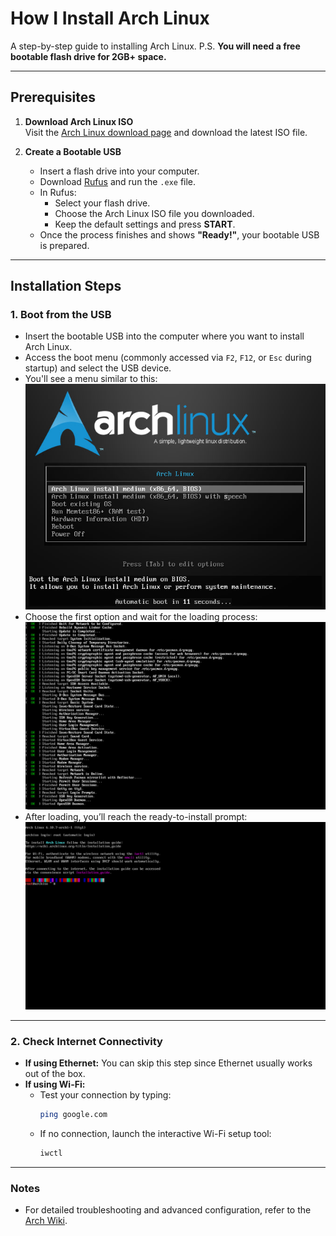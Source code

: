 # How I Install Arch Linux

A step-by-step guide to installing Arch Linux.
P.S. **You will need a free bootable flash drive for 2GB+ space.**

---

## Prerequisites

1. **Download Arch Linux ISO**  
   Visit the [Arch Linux download page](https://archlinux.org/download) and download the latest ISO file.

2. **Create a Bootable USB**
   - Insert a flash drive into your computer.
   - Download [Rufus](https://rufus.ie/en/) and run the `.exe` file.
   - In Rufus:
     - Select your flash drive.
     - Choose the Arch Linux ISO file you downloaded.
     - Keep the default settings and press **START**.
   - Once the process finishes and shows **"Ready!"**, your bootable USB is prepared.

---

## Installation Steps

### 1. Boot from the USB

- Insert the bootable USB into the computer where you want to install Arch Linux.
- Access the boot menu (commonly accessed via `F2`, `F12`, or `Esc` during startup) and select the USB device.
- You'll see a menu similar to this:  
  ![Arch Linux Boot Menu](./resources/arch_menu.jpg)
- Choose the first option and wait for the loading process:  
  ![Arch Linux Loading Screen](./resources/arch_load.jpg)
- After loading, you’ll reach the ready-to-install prompt:  
  ![Arch Linux Ready Prompt](./resources/arch_ready.jpg)

---

### 2. Check Internet Connectivity

- **If using Ethernet:** You can skip this step since Ethernet usually works out of the box.
- **If using Wi-Fi:**
  - Test your connection by typing:
    ```bash
    ping google.com
    ```
  - If no connection, launch the interactive Wi-Fi setup tool:
    ```bash
    iwctl
    ```

---

### Notes

- For detailed troubleshooting and advanced configuration, refer to the [Arch Wiki](https://wiki.archlinux.org/).
